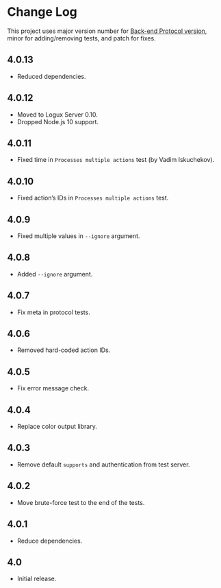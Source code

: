 # Change Log
This project uses major version number
for [Back-end Protocol version](https://logux.io/protocols/backend/versions/),
minor for adding/removing tests, and patch for fixes.

## 4.0.13
* Reduced dependencies.

## 4.0.12
* Moved to Logux Server 0.10.
* Dropped Node.js 10 support.

## 4.0.11
* Fixed time in `Processes multiple actions` test (by Vadim Iskuchekov).

## 4.0.10
* Fixed action’s IDs in `Processes multiple actions` test.

## 4.0.9
* Fixed multiple values in `--ignore` argument.

## 4.0.8
* Added `--ignore` argument.

## 4.0.7
* Fix meta in protocol tests.

## 4.0.6
* Removed hard-coded action IDs.

## 4.0.5
* Fix error message check.

## 4.0.4
* Replace color output library.

## 4.0.3
* Remove default `supports` and authentication from test server.

## 4.0.2
* Move brute-force test to the end of the tests.

## 4.0.1
* Reduce dependencies.

## 4.0
* Initial release.
